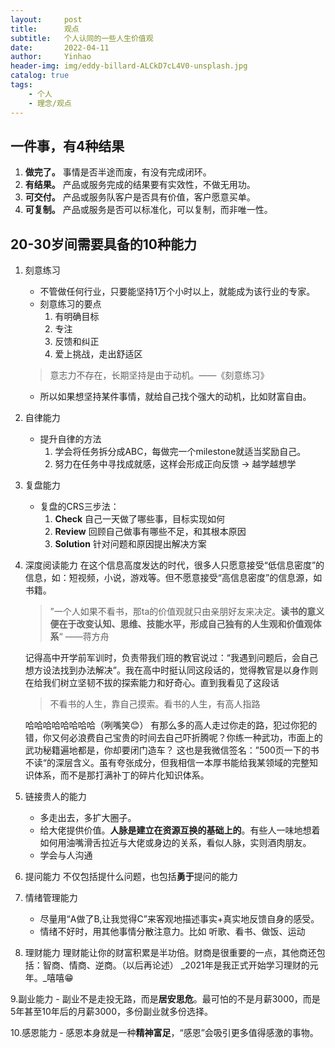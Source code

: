 ```yaml
---
layout:     post
title:      观点
subtitle:   个人认同的一些人生价值观
date:       2022-04-11
author:     Yinhao
header-img: img/eddy-billard-ALCkD7cL4V0-unsplash.jpg
catalog: true
tags:
    - 个人
    - 理念/观点
---
```


## 一件事，有4种结果
1. **做完了。**  事情是否半途而废，有没有完成闭环。
2. **有结果。**  产品或服务完成的结果要有实效性，不做无用功。
3. **可交付。**  产品或服务队客户是否具有价值，客户愿意买单。
4. **可复制。**  产品或服务是否可以标准化，可以复制，而非唯一性。


## 20-30岁间需要具备的10种能力
1. 刻意练习
    - 不管做任何行业，只要能坚持1万个小时以上，就能成为该行业的专家。
    - 刻意练习的要点
        1. 有明确目标
        2. 专注
        3. 反馈和纠正
        4. 爱上挑战，走出舒适区
    > 意志力不存在，长期坚持是由于动机。——《刻意练习》
    - 所以如果想坚持某件事情，就给自己找个强大的动机，比如财富自由。

2. 自律能力
    - 提升自律的方法
        1. 学会将任务拆分成ABC，每做完一个milestone就适当奖励自己。
        2. 努力在任务中寻找成就感，这样会形成正向反馈 -> 越学越想学

3. 复盘能力
    - 复盘的CRS三步法：
        1. **Check**  自己一天做了哪些事，目标实现如何
        2. **Review**  回顾自己做事有哪些不足，和其根本原因
        3. **Solution**  针对问题和原因提出解决方案
 
4. 深度阅读能力
    在这个信息高度发达的时代，很多人只愿意接受“低信息密度”的信息，如：短视频，小说，游戏等。但不愿意接受“高信息密度”的信息源，如书籍。
    >   ”一个人如果不看书，那ta的价值观就只由亲朋好友来决定。**读书的意义便在于改变认知、思维、技能水平，形成自己独有的人生观和价值观体系**“ ——蒋方舟
    
    记得高中开学前军训时，负责带我们班的教官说过：“我遇到问题后，会自己想方设法找到办法解决”。我在高中时挺认同这段话的，觉得教官是以身作则在给我们树立坚韧不拔的探索能力和好奇心。直到我看见了这段话
    >   不看书的人生，靠自己摸索。看书的人生，有高人指路
    
    哈哈哈哈哈哈哈哈（咧嘴笑😊） 有那么多的高人走过你走的路，犯过你犯的错，你又何必浪费自己宝贵的时间去自己吓折腾呢？你练一种武功，市面上的武功秘籍遍地都是，你却要闭门造车？
    这也是我微信签名：”500页一下的书不读“的深层含义。虽有夸张成分，但我相信一本厚书能给我某领域的完整知识体系，而不是那打满补丁的碎片化知识体系。

5. 链接贵人的能力
    - 多走出去，多扩大圈子。 
    - 给大佬提供价值。**人脉是建立在资源互换的基础上的**。有些人一味地想着如何用油嘴滑舌拉近与大佬或身边的关系，看似人脉，实则酒肉朋友。
    - 学会与人沟通

6. 提问能力
    不仅包括提什么问题，也包括**勇于**提问的能力

7. 情绪管理能力
    - 尽量用“A做了B,让我觉得C”来客观地描述事实+真实地反馈自身的感受。
    - 情绪不好时，用其他事情分散注意力。比如 听歌、看书、做饭、运动

8. 理财能力
    理财能让你的财富积累是半功倍。财商是很重要的一点，其他商还包括：智商、情商、逆商。（以后再论述）
    _2021年是我正式开始学习理财的元年。_嘻嘻😁

9.副业能力
    - 副业不是走投无路，而是**居安思危**。最可怕的不是月薪3000，而是5年甚至10年后的月薪3000，多份副业就多份选择。

10.感恩能力
    - 感恩本身就是一种**精神富足**，“感恩”会吸引更多值得感激的事物。
